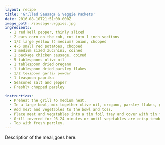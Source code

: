 ```yaml
---
layout: recipe
title: 'Grilled Sausage & Veggie Packets'
date: 2016-08-10T21:51:00.000Z
image_path: /sausage-veggies.jpg
ingredients:
  - 1 red bell pepper, thinly sliced
  - 2 ears corn on the cob, cut into 1 inch sections
  - 1/2 large yellow (1 medium) onion, chopped
  - 4-5 small red potatoes, chopped
  - 1 medium sized zucchini, coined
  - 1 package chicken sausage, coined
  - 5 tablespoons olive oil
  - 1 tablespoon dried oregano
  - 1 tablespoon dried parsley flakes
  - 1/2 teaspoon garlic powder
  - 1 teaspoon paprika
  - Seasoned salt and pepper
  - Freshly chopped parsley

instructions:
  - Preheat the grill to medium heat.
  - In a large bowl, mix together olive oil, oregano, parsley flakes, garlic powder, paprika, salt, and pepper.
  - Add meat and vegetables to the bowl and toss.
  - Place meat and vegetables into a tin foil tray and cover with tin foil to make a sealed container.
  - Grill covered for 16-24 minutes or until vegetables are crisp tender.
  - Top with fresh parsley.
---
```


Description of the meal, goes here.
